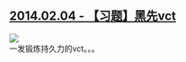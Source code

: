 ## [2014.02.04 - 【习题】黑先vct][0]

![](http://imglf0.ph.126.net/KWcNKGoYM6c9vV4jc9siCQ==/4829547650501534514.png)  
一发锻炼持久力的vct。。。  



[0]: #